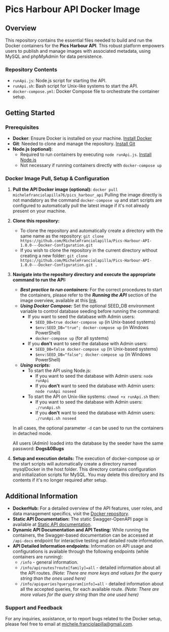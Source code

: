 # Pics Harbour API Docker Image

## Overview
This repository contains the essential files needed to build and run the Docker containers for the **Pics Harbour API**. This robust platform empowers users to publish and manage images with associated metadata, using MySQL and phpMyAdmin for data persistence.

### Repository Contents
- `runApi.js`: Node.js script for starting the API.
- `runApi.sh`: Bash script for Unix-like systems to start the API.
- `docker-compose.yml`: Docker Compose file to orchestrate the container setup.

## Getting Started

### Prerequisites
- **Docker**: Ensure Docker is installed on your machine. [Install Docker](https://docs.docker.com/get-docker/)
- **Git**: Needed to clone and manage the repository. [Install Git](https://git-scm.com/downloads)
- **Node.js (optional)**: 
  - Required to run containers by executing `node runApi.js`. [Install Node.js](https://nodejs.org/en/download/)
  - Not necessary if running containers directly with `docker-compose up`

### Docker Image Pull, Setup & Configuration
1. **Pull the API Docker image (optional):**
   ```docker pull michelefranciolapilla76/pics_harbour_api```
   Pulling the image directly is not mandatory as the command `docker-compose up` and start scripts are configured to automatically pull the latest image if it's not already present on your machine.
2. **Clone this repository:**
    - To clone the repository and automatically create a directory with the same name as the repository:
    ```git clone https://github.com/MicheleFranciolapilla/Pics-Harbour-API-1.0.0---Docker-Configuration.git```
    - If you wish to clone the repository in the current directory without creating a new folder:
    ```git clone https://github.com/MicheleFranciolapilla/Pics-Harbour-API-1.0.0---Docker-Configuration.git .``` 
3. **Navigate into the repository directory and execute the appropriate command to run the API:**
    -   ***Best practice to run containers:***
        For the correct procedures to start the containers, please refer to the ***Running the API*** section of the image overview, available at this [link](https://hub.docker.com/repository/docker/michelefranciolapilla76/pics_harbour_api/general).
    -   ***Using Docker Compose:***
        Set the optional SEED_DB environment variable to control database seeding before running the command:
        -   If you want to seed the database with Admin users:
            - ```SEED_DB=true docker-compose up``` (in Unix-based systems)
            - ```$env:SEED_DB="true"; docker-compose up``` (in Windows PowerShell)
            - ```docker-compose up``` (for all systems)
        - If you **don't** want to seed the database with Admin users:
            - ```SEED_DB=false docker-compose up``` (in Unix-based systems)
            - ```$env:SEED_DB="false"; docker-compose up``` (in Windows PowerShell)
    -   ***Using scripts:***
        -   To start the API using Node.js:
            -   If you want to seed the database with Admin users:
                ```node runApi```
            -   If you **don't** want to seed the database with Admin users:
                ```node runApi noseed```  
        -   To start the API on Unix-like systems:
            ```chmod +x runApi.sh```
            then:
            -   If you want to seed the database with Admin users:
                ```./runApi.sh```
            -   If you **don't** want to seed the database with Admin users:
                ```./runApi.sh noseed```

    In all cases, the optional parameter `-d` can be used to run the containers in detached mode.
    
    All users (Admin) loaded into the database by the seeder have the same password: **Dogs&0Bugs**
4. **Setup and execution details:**
   The execution of docker-compose up or the start scripts will automatically create a directory named mysqlDocker in the host folder. This directory contains configuration and initialization scripts for MySQL. You may delete this directory and its contents if it's no longer required after setup.


## Additional Information
- **DockerHub:** For a detailed overview of the API features, user roles, and data management specifics, visit the [Docker repository](https://hub.docker.com/r/michelefranciolapilla76/pics_harbour_api/).
- **Static API Documentation:** The static Swagger-OpenAPI page is available at [Static API documentation](https://michelefranciolapilla.github.io/Pics-Harbour-API-1.0.0---Static-Documentation/).
- **Dynamic API Documentation and API Testing:** While running the containers, the Swagger-based documentation can be accessed at `/api-docs` endpoint for interactive testing and detailed route information.
- **API Detailed Information endpoints:** Information on API usage and configurations is available through the following endpoints (while containers are running):
    - `/info` - general information.
    - `/info/apiroutes?route[family]=all` - detailed information about all the API routes.
    *(Note: There are more keys and values for the query string than the ones used here)*
    - `/info/apiqueries?queryparam[info]=all` - detailed information about all the accepted queries, for each available route.
    *(Note: There are more values for the query string than the one used here)*

### Support and Feedback
For any inquiries, assistance, or to report bugs related to the Docker setup, please feel free to email at michele.franciolapilla@gmail.com.